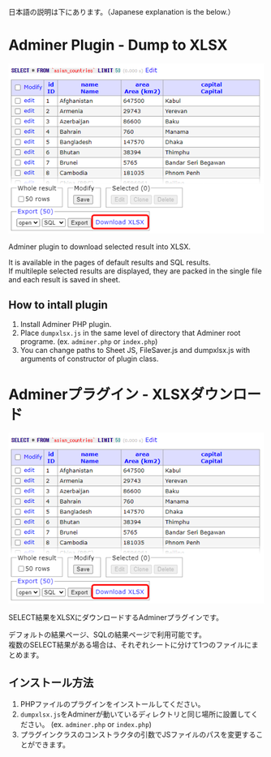 日本語の説明は下にあります。（Japanese explanation is the below.）

# Adminer Plugin - Dump to XLSX

![Adminer Plugin - Dump to XLSX](img/adminer_xlsx.png "Adminer Plugin - Dump to XLSX")

Adminer plugin to download selected result into XLSX.

It is available in the pages of default results and SQL results.  
If multileple selected results are displayed, they are packed in the single file and each result is saved in sheet.

## How to intall plugin

1. Install Adminer PHP plugin.
2. Place `dumpxlsx.js` in the same level of directory that Adminer root programe. (ex. `adminer.php` or `index.php`)
3. You can change paths to Sheet JS, FileSaver.js and dumpxlsx.js with arguments of constructor of plugin class.

# Adminerプラグイン - XLSXダウンロード

![Adminer Plugin - Dump to XLSX](img/adminer_xlsx.png "Adminer Plugin - Dump to XLSX")

SELECT結果をXLSXにダウンロードするAdminerプラグインです。

デフォルトの結果ページ、SQLの結果ページで利用可能です。  
複数のSELECT結果がある場合は、それぞれシートに分けて1つのファイルにまとめます。

## インストール方法

1. PHPファイルのプラグインをインストールしてください。
2. `dumpxlsx.js`をAdminerが動いているディレクトリと同じ場所に設置してください。 (ex. `adminer.php` or `index.php`)
3. プラグインクラスのコンストラクタの引数でJSファイルのパスを変更することができます。
